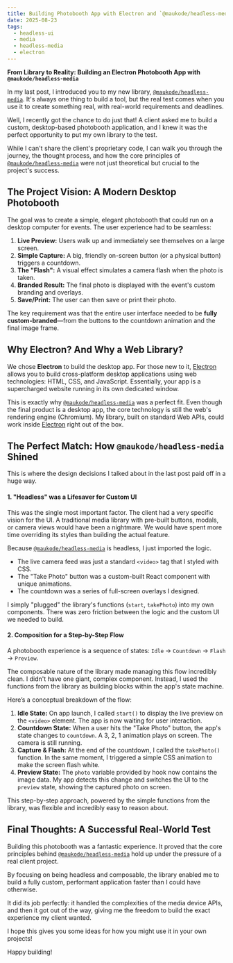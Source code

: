 ```yaml
---
title: Building Photobooth App with Electron and `@maukode/headless-media`
date: 2025-08-23
tags:
  - headless-ui
  - media
  - headless-media
  - electron
---
```


**From Library to Reality: Building an Electron Photobooth App with `@maukode/headless-media`**

In my last post, I introduced you to my new library, [`@maukode/headless-media`](https://www.npmjs.com/package/@maukode/headless-media). It's always one thing to build a tool, but the real test comes when you use it to create something real, with real-world requirements and deadlines.
<!-- excerpt -->
Well, I recently got the chance to do just that! A client asked me to build a custom, desktop-based photobooth application, and I knew it was the perfect opportunity to put my own library to the test.

While I can't share the client's proprietary code, I can walk you through the journey, the thought process, and how the core principles of [`@maukode/headless-media`](https://www.npmjs.com/package/@maukode/headless-media) were not just theoretical but crucial to the project's success.

## The Project Vision: A Modern Desktop Photobooth

The goal was to create a simple, elegant photobooth that could run on a desktop computer for events. The user experience had to be seamless:

1.  **Live Preview:** Users walk up and immediately see themselves on a large screen.
2.  **Simple Capture:** A big, friendly on-screen button (or a physical button) triggers a countdown.
3.  **The "Flash":** A visual effect simulates a camera flash when the photo is taken.
4.  **Branded Result:** The final photo is displayed with the event's custom branding and overlays.
5.  **Save/Print:** The user can then save or print their photo.

The key requirement was that the entire user interface needed to be **fully custom-branded**—from the buttons to the countdown animation and the final image frame.

## Why Electron? And Why a Web Library?

We chose **Electron** to build the desktop app. For those new to it, [Electron](https://www.electronjs.org/) allows you to build cross-platform desktop applications using web technologies: HTML, CSS, and JavaScript. Essentially, your app is a supercharged website running in its own dedicated window.

This is exactly why [`@maukode/headless-media`](https://www.npmjs.com/package/@maukode/headless-media) was a perfect fit. Even though the final product is a desktop app, the core technology is still the web's rendering engine (Chromium). My library, built on standard Web APIs, could work inside [Electron](https://www.electronjs.org/) right out of the box.

## The Perfect Match: How `@maukode/headless-media` Shined

This is where the design decisions I talked about in the last post paid off in a huge way.

#### 1. "Headless" was a Lifesaver for Custom UI

This was the single most important factor. The client had a very specific vision for the UI. A traditional media library with pre-built buttons, modals, or camera views would have been a nightmare. We would have spent more time overriding its styles than building the actual feature.

Because [`@maukode/headless-media`](https://www.npmjs.com/package/@maukode/headless-media) is headless, I just imported the logic.

* The live camera feed was just a standard `<video>` tag that I styled with CSS.
* The "Take Photo" button was a custom-built React component with unique animations.
* The countdown was a series of full-screen overlays I designed.

I simply "plugged" the library's functions (`start`, `takePhoto`) into my own components. There was zero friction between the logic and the custom UI we needed to build.

#### 2. Composition for a Step-by-Step Flow

A photobooth experience is a sequence of states: `Idle` -> `Countdown` -> `Flash` -> `Preview`.

The composable nature of the library made managing this flow incredibly clean. I didn't have one giant, complex component. Instead, I used the functions from the library as building blocks within the app's state machine.

Here’s a conceptual breakdown of the flow:

1.  **Idle State:** On app launch, I called `start()` to display the live preview on the `<video>` element. The app is now waiting for user interaction.
2.  **Countdown State:** When a user hits the "Take Photo" button, the app's state changes to `countdown`. A 3, 2, 1 animation plays on screen. The camera is still running.
3.  **Capture & Flash:** At the end of the countdown, I called the `takePhoto()` function. In the same moment, I triggered a simple CSS animation to make the screen flash white.
4.  **Preview State:** The `photo` variable provided by hook now contains the image data. My app detects this change and switches the UI to the `preview` state, showing the captured photo on screen.

This step-by-step approach, powered by the simple functions from the library, was flexible and incredibly easy to reason about.

## Final Thoughts: A Successful Real-World Test

Building this photobooth was a fantastic experience. It proved that the core principles behind [`@maukode/headless-media`](https://www.npmjs.com/package/@maukode/headless-media) hold up under the pressure of a real client project. 

By focusing on being headless and composable, the library enabled me to build a fully custom, performant application faster than I could have otherwise.

It did its job perfectly: it handled the complexities of the media device APIs, and then it got out of the way, giving me the freedom to build the exact experience my client wanted.

I hope this gives you some ideas for how you might use it in your own projects!

Happy building!